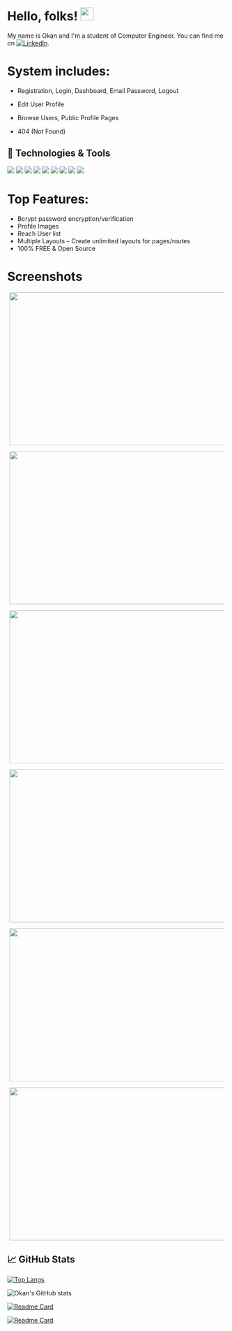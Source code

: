 # Hello, folks! <img src="https://raw.githubusercontent.com/MartinHeinz/MartinHeinz/master/wave.gif" width="30px">

My name is Okan and I'm a student of Computer Engineer. You can find me on [![LinkedIn][1.2]][1].

# System includes:
- Registration, Login, Dashboard, Email Password, Logout

- Edit User Profile

- Browse Users, Public Profile Pages

- 404 (Not Found)

## 🔧 Technologies & Tools
![](https://img.shields.io/badge/OS-Windows-Green?style=flat&logo=windows&logoColor=white&color=2bbc8a)
![](https://img.shields.io/badge/Editor-eclipse%20idea-blue.svg?style=flat&logo=eclipse%20ide&logoColor=white&color=2bbc8a)
![](https://img.shields.io/badge/Code-Java-informational?style=flat&logo=java&logoColor=white&color=2bbc8a)
![](https://img.shields.io/badge/Code-HTML-informational?style=flat&logo=html5&logoColor=white&color=2bbc8a)
![](https://img.shields.io/badge/Code-CSS-informational?style=flat&logo=css3&logoColor=white&color=2bbc8a)
![](https://img.shields.io/badge/Code-Thymeleaf-informational?style=flat&logo=Thymeleaf&logoColor=white&color=2bbc8a)
![](https://img.shields.io/badge/Tools-Spring-informational?style=flat&logo=spring&logoColor=white&color=2bbc8a)
![](https://img.shields.io/badge/Tools-SpringSecurity-informational?style=flat&logo=spring&logoColor=white&color=2bbc8a)
![](https://img.shields.io/badge/Tools-MySQL-informational?style=flat&logo=mysql&logoColor=white&color=2bbc8a)

# Top Features:
- Bcrypt password encryption/verification
- Profile Images
- Reach User list
- Multiple Layouts – Create unlimited layouts for pages/routes
- 100% FREE & Open Source

# Screenshots
<div style="align:center; margin:5px;">
<!--
  <div style="margin-top:5px;">
  <i>Index Page</i>
  <a>
    <img src="https://user-images.githubusercontent.com/67058617/109820136-c7b44580-7c45-11eb-90f4-5e00ac46341e.PNG" width="650" height="350"/>
  </a>
  </div>
  <div style="margin-top:5px;">
  <i>Login Page</i>
  <a>
    <img src="https://user-images.githubusercontent.com/67058617/109820147-cb47cc80-7c45-11eb-86d7-c88e37024bdf.PNG" width="650" height="350" >
  </a>
  </div>
  <i>Register Page</i>
  <a>
    <img src="https://user-images.githubusercontent.com/67058617/109820155-cd119000-7c45-11eb-9e28-8f80087b56d1.PNG" width="650" height="350" >
  </a>
  <i>Home Page</i>
  <a>
    <img src="https://user-images.githubusercontent.com/67058617/109820167-cf73ea00-7c45-11eb-8d3d-cbd96b7d29b6.PNG" width="650" height="350" >
  </a>
  <i>User List</i>
  <a>
    <img src="https://user-images.githubusercontent.com/67058617/109820177-d3077100-7c45-11eb-9c92-4f5b25fe71a1.PNG" width="650" height="350" >
  </a>
  <i>Profile Page</i>
  <a>
    <img src="https://user-images.githubusercontent.com/67058617/109820190-d569cb00-7c45-11eb-98a0-0f7afdb85a86.PNG" width="650" height="350" >
  </a>
 -->
  <p>
<!--    Index Page -->
    <img src="https://user-images.githubusercontent.com/67058617/109820136-c7b44580-7c45-11eb-90f4-5e00ac46341e.PNG" width="650" height="350"/>
  </p>
  <p>
<!--    Login Page-->
    <img src="https://user-images.githubusercontent.com/67058617/109820147-cb47cc80-7c45-11eb-86d7-c88e37024bdf.PNG" width="650" height="350"/>
  </p>
  <p>
<!--    Register Page-->
    <img src="https://user-images.githubusercontent.com/67058617/109820155-cd119000-7c45-11eb-9e28-8f80087b56d1.PNG" width="650" height="350"/>
  </p>
  <p>
 <!--   Home Page-->
    <img src="https://user-images.githubusercontent.com/67058617/109820167-cf73ea00-7c45-11eb-8d3d-cbd96b7d29b6.PNG" width="650" height="350"/>
  </p>
  <p>
  <!--  User List-->
    <img src="https://user-images.githubusercontent.com/67058617/109820177-d3077100-7c45-11eb-9c92-4f5b25fe71a1.PNG" width="650" height="350"/>
  </p>
  <p>
 <!--   Profile Page-->
    <img src="https://user-images.githubusercontent.com/67058617/109820190-d569cb00-7c45-11eb-98a0-0f7afdb85a86.PNG" width="650" height="350"/>
  </p>
</div>

## &#x1f4c8; GitHub Stats
[![Top Langs](https://github-readme-stats.vercel.app/api/top-langs/?username=vasseurr)](https://github.com/anuraghazra/github-readme-stats)

![Okan's GitHub stats](https://github-readme-stats.vercel.app/api?username=Vasseurr&show_icons=true&theme=dracula)

[![Readme Card](https://github-readme-stats.vercel.app/api/pin/?username=Vasseurr&repo=OWIS)](https://github.com/Vasseurr/OWIS)

[![Readme Card](https://github-readme-stats.vercel.app/api/pin/?username=Vasseurr&repo=Match-Card)](https://github.com/Vasseurr/Match-Card)



<!-- links to social media icons -->

[1.1]: http://i.imgur.com/0o48UoR.png (github icon with padding)
[1.2]: https://img.icons8.com/plasticine/25/000000/linkedin.png (LinkedIn icon without padding)

<!-- links to your social media accounts -->

[1]: https://www.linkedin.com/in/okanruzgar/
[2]: https://github.com/Vasseurr
